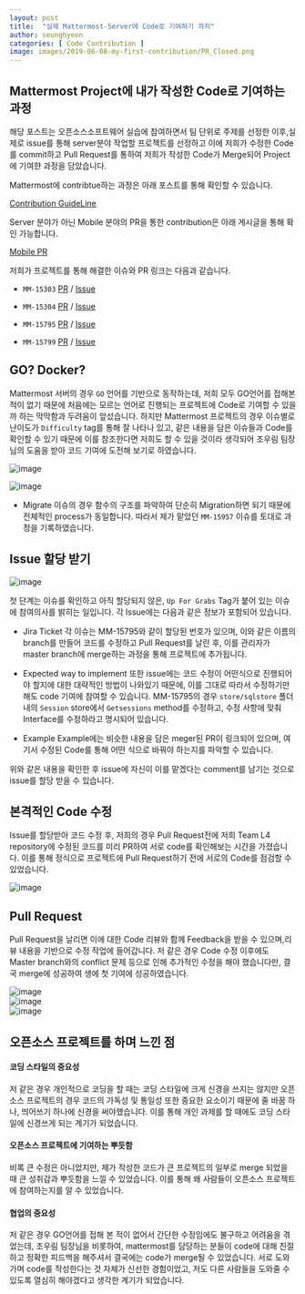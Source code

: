 ```yaml
---
layout: post
title:  "실제 Mattermost-Server에 Code로 기여하기 까지"
author: seunghyeon
categories: [ Code Contribution ]
image: images/2019-06-08-my-first-contribution/PR_Closed.png
---
```


## Mattermost Project에 내가 작성한 Code로 기여하는 과정

  해당 포스트는 오픈소스소프트웨어 실습에 참여하면서 팀 단위로 주제를 선정한 이후,실제로 issue를 통해 server분야 작업할 프로젝트를 선정하고 이에 저희가 수정한 Code를 commit하고 Pull Request를 통하여 저희가 작성한 Code가 Merge되어 Project에 기여햔 과정을 담았습니다.  

  Mattermost에 contribtue하는 과정은 아래 포스트를 통해 확인할 수 있습니다.
  
 [Contribution GuideLine](https://19-1-skku-oss.github.io/2019-1-OSS-L4/Mattermost_Contribution-Guideline(1))

   Server 분야가 아닌 Mobile 분야의 PR을 통한 contribution은 아래 게시글을 통해 확인 가능합니다.
   
[Mobile PR](https://19-1-skku-oss.github.io/2019-1-OSS-L4/mobile-pr/)

  저희가 프로젝트를 통해 해결한 이슈와 PR 링크는 다음과 같습니다.
 
 + `MM-15303`   [PR](https://github.com/mattermost/mattermost-server/pull/10927) / [Issue](https://github.com/mattermost/mattermost-server/issues/10714)

 + `MM-15304`   [PR](https://github.com/mattermost/mattermost-server/pull/10940) / [Issue](https://github.com/mattermost/mattermost-server/issues/10713)
 
 + `MM-15795`   [PR](https://github.com/mattermost/mattermost-server/pull/11000) / [Issue](https://github.com/mattermost/mattermost-server/issues/10937)
 
 + `MM-15799`   [PR](https://github.com/mattermost/mattermost-server/pull/11038) / [Issue](https://github.com/mattermost/mattermost-server/issues/10933)




## GO? Docker?

Mattermost 서버의 경우 `GO` 언어를 기반으로 동작하는데, 저희 모두 GO언어를 접해본 적이 없기 때문에 처음에는 모르는 언어로 진행되는 프로젝트에 Code로 기여할 수 있을까 하는 막막함과 두려움이 앞섰습니다. 하지만 Mattermost 프로젝트의 경우 이슈별로 난이도가 `Difficulty` tag를 통해 잘 나타나 있고, 같은 내용을 담은 이슈들과 Code를 확인할 수 있기 때문에 이를 참조한다면 저희도 할 수 있을 것이라 생각되어 조우림 팀장님의 도움을 받아 코드 기여에 도전해 보기로 하였습니다.

![image](/2019-1-OSS-L4/images/2019-06-08-my-first-contribution/issue_list.png)  

![image](/2019-1-OSS-L4/images/2019-06-08-my-first-contribution/PR_code.png)  

+ Migrate 이슈의 경우 함수의 구조를 파악하여 단순히 Migration하면 되기 때문에 전체적인 process가 동일합니다. 따라서 제가 맡았던 `MM-15957` 이슈를 토대로 과정을 기록하였습니다.

## Issue 할당 받기

![image](/2019-1-OSS-L4/images/2019-06-08-my-first-contribution/my_issue.png)  

  첫 단계는 이슈를 확인하고 아직 할당되지 않은, `Up For Grabs` Tag가 붙어 있는 이슈에 참여의사를 밝히는 일입니다. 각 Issue에는 다음과 같은 정보가 포함되어 있습니다.

  + Jira Ticket
  각 이슈는 MM-15795와 같이 할당된 번호가 있으며, 이와 같은 이름의 branch를 만들어 코드를 수정하고 Pull Request를 날린 후, 이를 관리자가 master branch에 merge하는 과정을 통해 프로젝트에 추가됩니다. 

  + Expected way to implement
  또한 issue에는 코드 수정이 어떤식으로 진행되어야 할지에 대한 대략적인 방법이 나와있기 때문에, 이를 그대로 따라서 수정하기만 해도 code 기여에 참여할 수 있습니다. 
  MM-15795의 경우 `store/sqlstore` 폴더 내의 `Session` store에서 `Getsessions` method를 수정하고, 수정 사항에 맞춰 Interface를 수정하라고 명시되어 있습니다.
  
  + Example
  Example에는 비슷한 내용을 담은 meger된 PR이 링크되어 있으며, 여기서 수정된 Code를 통해 어떤 식으로 바꿔야 하는지를 파악할 수 있습니다.

  위와 같은 내용을 확인한 후 issue에 자신이 이를 맡겠다는 comment를 남기는 것으로 issue를 할당 받을 수 있습니다.

## 본격적인 Code 수정

  Issue를 할당받아 코드 수정 후, 저희의 경우 Pull Request전에 저희 Team L4 repository에 수정된 코드를 미리 PR하여 서로 code를 확인해보는 시간을 가졌습니다. 이를 통해 정식으로 프로젝트에 Pull Request하기 전에 서로의 Code를 점검할 수 있었습니다.

  ![image](/2019-1-OSS-L4/images/2019-06-08-my-first-contribution/tp_pr.png)  


## Pull Request 

  Pull Request을 날리면 이에 대한 Code 리뷰와 함께 Feedback을 받을 수 있으며,리뷰 내용을 기반으로 수정 작업에 들어갑니다. 저 같은 경우 Code 수정 이후에도 Master branch와의 conflict 문제 등으로 인해 추가적인 수정을 해야 했습니다만, 결국 merge에 성공하여 생에 첫 기여에 성공하였습니다.

![image](/2019-1-OSS-L4/images/2019-06-08-my-first-contribution/pr_1.png)  
![image](/2019-1-OSS-L4/images/2019-06-08-my-first-contribution/pr_2.png)  
![image](/2019-1-OSS-L4/images/2019-06-08-my-first-contribution/pr_3.png)  

## 오픈소스 프로젝트를 하며 느낀 점

#### 코딩 스타일의 중요성

  저 같은 경우 개인적으로 코딩을 할 때는 코딩 스타일에 크게 신경을 쓰지는 않지만 오픈소스 프로젝트의 경우 코드의 가독성 및 통일성 또한 중요한 요소이기 때문에 줄 바꿈 하나, 띄어쓰기 하나에 신경을 써야했습니다. 이를 통해 개인 과제를 할 때에도 코딩 스타일에 신경쓰게 되는 계기가 되었습니다.

#### 오픈소스 프로젝트에 기여하는 뿌듯함

  비록 큰 수정은 아니었지만, 제가 작성한 코드가 큰 프로젝트의 일부로 merge 되었을 때 큰 성취감과 뿌듯함을 느낄 수 있었습니다. 이를 통해 왜 사람들이 오픈소스 프로젝트에 참여하는지를 알 수 있었습니다.

#### 협업의 중요성

  저 같은 경우 GO언어를 접해 본 적이 없어서 간단한 수정임에도 불구하고 어려움을 겪었는데, 조우림 팀장님을 비롯하여, mattermost를 담당하는 분들이 code에 대해 친절하고 정확한 피드백을 해주셔서 결국에는 code가 merge될 수 있었습니다. 서로 도와가며 code를 작성한다는 것 자체가 신선한 경험이었고, 저도 다른 사람들을 도와줄 수 있도록 열심히 해야겠다고 생각한 계기가 되었습니다.
